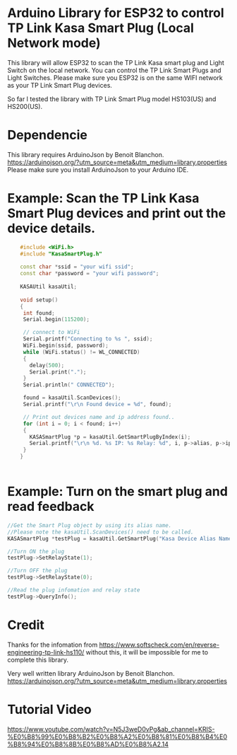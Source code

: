 # Arduino Library for ESP32 to control TP Link Kasa Smart Plug (Local Network mode)
 This library will allow ESP32 to scan the TP Link Kasa smart plug and Light Switch on the local network.
 You can control the TP Link Smart Plugs and Light Switches. Please make sure you ESP32 is on the same
 WIFI network as your TP Link Smart Plug devices.
 
 So far I tested the library with TP Link Smart Plug model HS103(US) and HS200(US).
 
 # Dependencie
 This library requires ArduinoJson by Benoit Blanchon. 
 https://arduinojson.org/?utm_source=meta&utm_medium=library.properties
 Please make sure you install ArduinoJson to your Arduino IDE.
 
 
 # Example: Scan the TP Link Kasa Smart Plug devices and print out the device details.
 ~~~c++
     #include <WiFi.h>
     #include "KasaSmartPlug.h"
     
     const char *ssid = "your wifi ssid";
     const char *password = "your wifi password";
     
     KASAUtil kasaUtil;
     
     void setup()
     {
      int found;
      Serial.begin(115200);

      // connect to WiFi
      Serial.printf("Connecting to %s ", ssid);
      WiFi.begin(ssid, password);
      while (WiFi.status() != WL_CONNECTED)
      {
        delay(500);
        Serial.print(".");
      }
      Serial.println(" CONNECTED");

      found = kasaUtil.ScanDevices();
      Serial.printf("\r\n Found device = %d", found);

      // Print out devices name and ip address found..
      for (int i = 0; i < found; i++)
      {
        KASASmartPlug *p = kasaUtil.GetSmartPlugByIndex(i);
        Serial.printf("\r\n %d. %s IP: %s Relay: %d", i, p->alias, p->ip_address, p->state);  
      } 
     }
     
 ~~~
 
 # Example: Turn on the smart plug and read feedback
 
 ~~~c++
 //Get the Smart Plug object by using its alias name. 
 //Please note the kasaUtil.ScanDevices() need to be called.
 KASASmartPlug *testPlug = kasaUtil.GetSmartPlug("Kasa Device Alias Name");
 
 //Turn ON the plug
 testPlug->SetRelayState(1);
 
 //Turn OFF the plug
 testPlug->SetRelayState(0);
 
 //Read the plug infomation and relay state
 testPlug->QueryInfo();
 ~~~
 
 # Credit
 Thanks for the infomation from https://www.softscheck.com/en/reverse-engineering-tp-link-hs110/
 without this, it will be impossible for me to complete this library.
 
 Very well written library ArduinoJson by Benoit Blanchon. https://arduinojson.org/?utm_source=meta&utm_medium=library.properties 
 
 # Tutorial Video
 https://www.youtube.com/watch?v=N5J3weD0vPg&ab_channel=KRIS-%E0%B8%99%E0%B8%B2%E0%B8%A2%E0%B8%81%E0%B8%B4%E0%B8%94%E0%B8%8B%E0%B8%AD%E0%B8%A2.14
